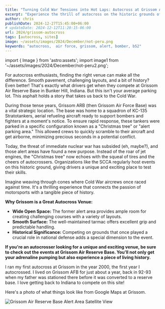```yaml
---
title: "Turning Cold War Tensions into Hot Laps: Autocross at Grissom Air Reserve Base"
excerpt: "Experience the thrill of autocross on the historic grounds of Grissom Air Reserve Base!  Drive where Cold War aircrews once stood ready, and test your skills on a unique and challenging course."
author: chris
publishDate: 2024-12-27T15:45:00+06:00
# updateDate: 2024-12-12T11:20:15-06:00
url: 2024/grissom-autocross
tags: [autocross, sites]
image: ~/assets/images/2024/December/not-peru.png
keywords: "autocross,  air force, grissom, alert, bomber, b52"
---
```

import { Image } from 'astro:assets';
import image1 from '~/assets/images/2024/December/not-peru2.png';

For autocross enthusiasts, finding the right venue can make all the difference.  Smooth pavement, challenging layouts, and a bit of history? Even better!  That's exactly what drivers get when they compete at Grissom Air Reserve Base in Bunker Hill, Indiana.  But this isn't your average parking lot. This asphalt holds a story that takes us back to the Cold War.

During those tense years, Grissom ARB (then Grissom Air Force Base) was a vital strategic location.  The base was home to a squadron of KC-135 Stratotankers, aerial refueling aircraft ready to support bombers and fighters at a moment's notice.  To ensure rapid response, these tankers were parked in a specific configuration known as a "Christmas tree" or "alert parking area." This allowed crews to quickly scramble to their aircraft and get airborne, minimizing precious seconds in a potential conflict.

Today, the threat of immediate nuclear war has subsided (eh, maybe?), and those alert areas have found a new purpose.  Instead of the roar of jet engines, the "Christmas tree" now echoes with the squeal of tires and the cheers of autocrossers.  Organizations like the SCCA regularly host events on this historic ground, giving drivers a unique and exciting place to test their skills.

Imagine weaving through cones where Cold War aircrews once raced against time.  It's a thrilling experience that connects the passion of motorsports with a tangible piece of history.  

**Why Grissom is a Great Autocross Venue:**

* **Wide Open Space:** The former alert area provides ample room for creating challenging courses with a variety of layouts.
* **Smooth Surface:**  The well-maintained tarmac offers excellent grip and predictable handling.
* **Historical Significance:**  Competing on grounds that once played a crucial role in national defense adds a special dimension to the event.

**If you're an autocrosser looking for a unique and exciting venue, be sure to check out the events at Grissom Air Reserve Base.  You'll not only get your adrenaline pumping but also experience a piece of living history.**

I ran my first autocross at Grissom in the year 2000, the first year I autocrossed. I lived on Grissom AFB for just about a year, back in 92-93 when my father was stationed there before it was converted to a reserve base. I love getting back to Indiana to compete on this site!

Here's a photo of what things look like from Google Maps at Grissom.

<Image 
  src={image1}
  alt="Grissom Air Reserve Base Alert Area Satellite View" 
  title="Grissom Air Reserve Base Alert Area Satellite View" 
  width={1024} 
  height={768} 
  class="layout-responsive"
    format="webp"
/>